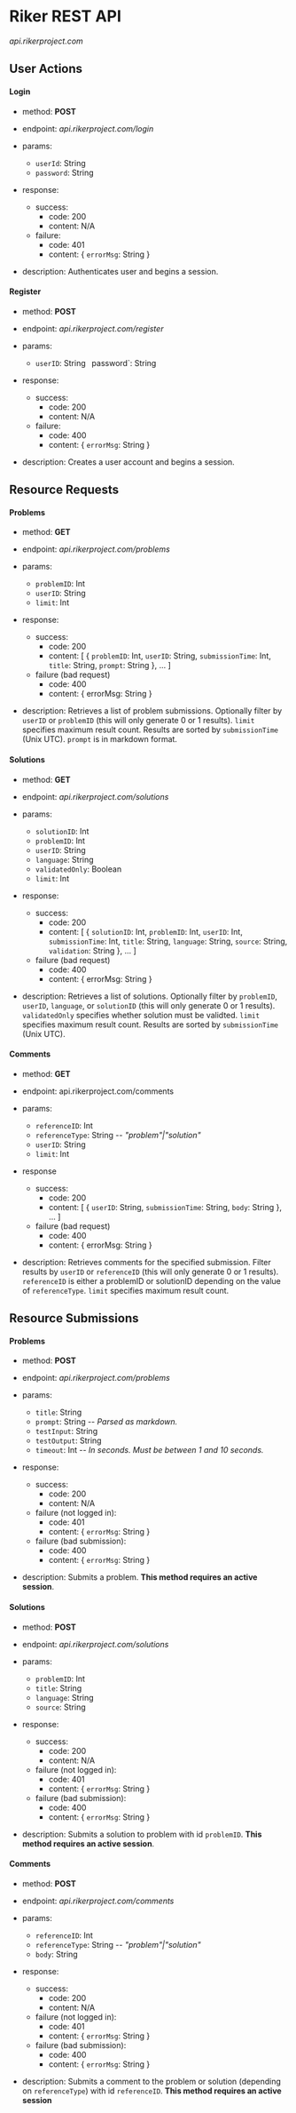 # Riker REST API
*api.rikerproject.com*
## User Actions
#### Login
- method: **POST**
- endpoint: *api.rikerproject.com/login*
- params:
	- `userId`: String
	- `password`: String
- response:
	- success:
		- code: 200
		- content: N/A
	- failure:
		- code: 401
		- content: { `errorMsg`: String }

- description: Authenticates user and begins a session.

#### Register
- method: **POST**
- endpoint: *api.rikerproject.com/register*
- params:
	- `userID`: String
	` `password`: String
- response:
	- success:
		- code: 200
		- content: N/A
	- failure:
		- code: 400
		- content: { `errorMsg`: String }

- description: Creates a user account and begins a session.

## Resource Requests

#### Problems
- method: **GET**
- endpoint: *api.rikerproject.com/problems*
- params:
	- `problemID`: Int
	- `userID`: String
	- `limit`: Int
- response:
	- success: 
		- code: 200
		- content: [ { `problemID`: Int, `userID`: String, `submissionTime`: Int, `title`: String, `prompt`: String }, ... ]
	- failure (bad request)
		- code: 400
		- content: { errorMsg: String }

- description: Retrieves a list of problem submissions. Optionally filter by `userID` or `problemID` (this will only generate 0 or 1 results). `limit` specifies maximum result count. Results are sorted by `submissionTime` (Unix UTC). `prompt` is in markdown format. 

#### Solutions
- method: **GET**
- endpoint: *api.rikerproject.com/solutions*
- params:
	- `solutionID`: Int
	- `problemID`: Int
	- `userID`: String
	- `language`: String
	- `validatedOnly`: Boolean
	- `limit`: Int
- response:
	- success: 
		- code: 200
		- content: [ { `solutionID`: Int, `problemID`: Int, `userID`: Int, `submissionTime`: Int, `title`: String, `language`: String, `source`: String, `validation`: String }, ... ]
	- failure (bad request)
		- code: 400
		- content: { errorMsg: String } 

- description: Retrieves a list of solutions. Optionally filter by `problemID`, `userID`, `language`, or `solutionID` (this will only generate 0 or 1 results). `validatedOnly` specifies whether solution must be validted. `limit` specifies maximum result count. Results are sorted by `submissionTime` (Unix UTC).

#### Comments
- method: **GET**
- endpoint: api.rikerproject.com/comments
- params:
	- `referenceID`: Int
	- `referenceType`: String		-- *"problem"|"solution"*
	- `userID`: String
	- `limit`: Int
- response
	- success:
		- code: 200
		- content: [ { `userID`: String, `submissionTime`: String, `body`: String }, ... ]
	- failure (bad request)
		- code: 400
		- content: { errorMsg: String }

- description: Retrieves comments for the specified submission. Filter results by `userID` or `referenceID` (this will only generate 0 or 1 results). `referenceID` is either a problemID or solutionID depending on the value of `referenceType`. `limit` specifies maximum result count.

## Resource Submissions

#### Problems
- method: **POST**
- endpoint: *api.rikerproject.com/problems*
- params:
	- `title`: String
	- `prompt`: String		-- *Parsed as markdown.*
	- `testInput`: String
	- `testOutput`: String
	- `timeout`: Int		-- *In seconds. Must be between 1 and 10 seconds.*
- response:
	- success:
		- code: 200
		- content: N/A
	- failure (not logged in):
		- code: 401
		- content: { `errorMsg`: String }
	- failure (bad submission): 
		- code: 400
		- content: { `errorMsg`: String }

- description: Submits a problem. **This method requires an active session**. 

#### Solutions
- method: **POST**
- endpoint: *api.rikerproject.com/solutions*
- params:
	- `problemID`: Int
	- `title`: String
	- `language`: String
	- `source`: String
- response:
	- success:
		- code: 200
		- content: N/A
	- failure (not logged in):
		- code: 401
		- content: { `errorMsg`: String }
	- failure (bad submission): 
		- code: 400
		- content: { `errorMsg`: String }

- description: Submits a solution to problem with id `problemID`. **This method requires an active session**. 

#### Comments
- method: **POST**
- endpoint: *api.rikerproject.com/comments*
- params:
	- `referenceID`: Int
	- `referenceType`: String		-- *"problem"|"solution"*
	- `body`: String
- response:
	- success:
		- code: 200
		- content: N/A
	- failure (not logged in):
		- code: 401
		- content: { `errorMsg`: String }
	- failure (bad submission):
		- code: 400
		- content: { `errorMsg`: String }

- description: Submits a comment to the problem or solution (depending on `referenceType`) with id `referenceID`. **This method requires an active session**